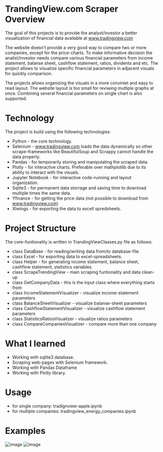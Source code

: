 # TrandingView.com Scraper Overview

The goal of this projects is to provide the analyst/investor a better visualization of financial data available at www.tradingview.com

The website doesn't provide a very good way to compare two or more companies, except for the price-charts. To make informative decision the analist/investor needs compare various financial parameters from income statement, balanse sheet, cashflow statement, ratios, dividents and etc. The project allows to visualize specific financial parameters in adjacent visuals for quickly comparison.

The projects allows organizing the visuals in a more conviniet and easy to read layout. The website layout is too small for reviwing multiple graphs at once. Combining several financial parameters on single chart is also supported.

# Technology 
The project is build using the following technologies:
 - Python - the core technology.
 - Selenium - www.tradingview.com loads the data dynamically so other scrape-frameworks like BeautifulSoup and Scrappy cannot handle the data properly.
 - Pandas - for temporarily storing and manipulating the scraped data.
 - Plotly - for interactive charts. Preferable over mathplotlib due to its ability to interact with the visuals.
 - Jupyter Notebook - for interactive code-running and layout organization.
 - Sqlite3 - for permanent data storrage and saving time to download multiple times the same data.
 - Yfinance - for getting the price data (not possible to download from www.tradingview.com)
 - Xlwings - for exporting the data to excell spredsheets.

# Project Structure

The core-funtionality is written in TrandingViewClasses.py file as follows:
- class DataBase - for reading/writing data from/to database-file.
- class Excel - for exporting data to excel-spreadsheets.
- class Helper - for generating income statement, balance sheet, cashflow statement, statistics variables.
- class ScrapeTrendingView - main scraping funtionality and data clean-up
- class GetCompanyData - this is the input class where everything starts from
- class IncomeStatementVisualizer - visualize income-statement parameters
- class BalanceSheetVisualizer - visualize balanse-sheet parameters
- class CashflowStatementVisualizer - visualize cashflow statement parameters
- class StatisticsRatiosVisualizer - visualize ratios parameters
- class CompareCompaniesVisualizer - compare more than one company

# What I learned
- Working with sqlite3 database.
- Scraping web-pages with Selenium framework.
- Working with Pandas Dataframe
- Working with Plotly library.

# Usage
 - for single company: tradignview-apple.ipynb
 - for multiple companies: tradingview_energy_companies.ipynb

# Examples
![image](https://user-images.githubusercontent.com/74985932/206324014-92e0220e-c381-4157-b30b-c42e3f4fdb4f.png)
![image](https://user-images.githubusercontent.com/74985932/206324188-e9bcd0be-ffda-4182-84c5-ebb0acfb9fac.png)



